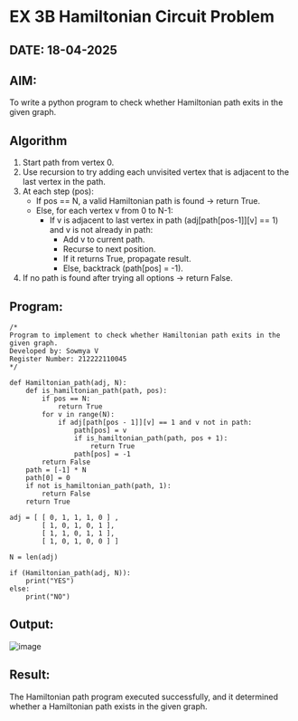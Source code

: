 # EX 3B Hamiltonian Circuit Problem
## DATE: 18-04-2025
## AIM:
To write a python program to check whether Hamiltonian path exits in the given graph.

## Algorithm
1. Start path from vertex 0.
2. Use recursion to try adding each unvisited vertex that is adjacent to the last vertex in the path.
3. At each step (pos):
   - If pos == N, a valid Hamiltonian path is found → return True.
   - Else, for each vertex v from 0 to N-1:
     - If v is adjacent to last vertex in path (adj[path[pos-1]][v] == 1) and v is not already in path:
       - Add v to current path.
       - Recurse to next position.
       - If it returns True, propagate result.
       - Else, backtrack (path[pos] = -1).
4. If no path is found after trying all options → return False.

## Program:
```
/*
Program to implement to check whether Hamiltonian path exits in the given graph.
Developed by: Sowmya V
Register Number: 212222110045
*/

def Hamiltonian_path(adj, N):
    def is_hamiltonian_path(path, pos):
        if pos == N:
            return True
        for v in range(N):
            if adj[path[pos - 1]][v] == 1 and v not in path:
                path[pos] = v
                if is_hamiltonian_path(path, pos + 1):
                    return True
                path[pos] = -1
        return False
    path = [-1] * N
    path[0] = 0
    if not is_hamiltonian_path(path, 1):
        return False
    return True
    
adj = [ [ 0, 1, 1, 1, 0 ] ,
        [ 1, 0, 1, 0, 1 ],
        [ 1, 1, 0, 1, 1 ],
        [ 1, 0, 1, 0, 0 ] ]
 
N = len(adj)
 
if (Hamiltonian_path(adj, N)):
    print("YES")
else:
    print("NO")
```

## Output:
![image](https://github.com/user-attachments/assets/72c3319a-7d91-4600-bc49-65a87e8304cb)

## Result:
The Hamiltonian path program executed successfully, and it determined whether a Hamiltonian path exists in the given graph.
